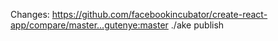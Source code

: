 Changes: https://github.com/facebookincubator/create-react-app/compare/master...gutenye:master
./ake publish
